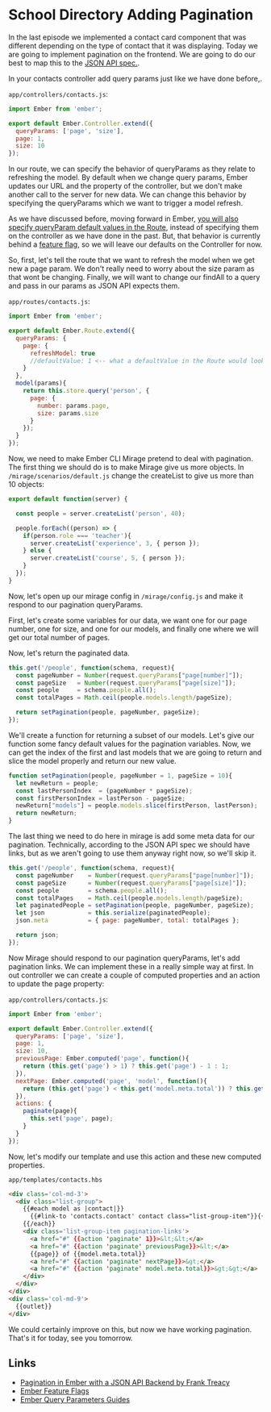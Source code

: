 # School Directory Adding Pagination

In the last episode we implemented a contact card component that was different depending on the type of contact that it was displaying. Today we are going to implement pagination on the frontend. We are going to do our best to map this to the [JSON API spec.](http://jsonapi.org/examples/#pagination).

In your contacts controller add query params just like we have done before,.

`app/controllers/contacts.js`:
```JavaScript
import Ember from 'ember';

export default Ember.Controller.extend({
  queryParams: ['page', 'size'],
  page: 1,
  size: 10
});
```

In our route, we can specify the behavior of queryParams as they relate to refreshing the model. By default when we change query params, Ember updates our URL and the property of the controller, but we don't make another call to the server for new data. We can change this behavior by specifying the queryParams which we want to trigger a model refresh.

As we have discussed before, moving forward in Ember, [you will also specify queryParam default values in the Route](https://github.com/emberjs/ember.js/blob/13ea22bd54a5e967fd4638704bb55b348fb07d32/packages/ember-routing/lib/system/route.js#L2260), instead of specifying them on the controller as we have done in the past. But, that behavior is currently behind a [feature flag](https://guides.emberjs.com/v2.7.0/configuring-ember/feature-flags/), so we will leave our defaults on the Controller for now.

So, first, let's tell the route that we want to refresh the model when we get new a page param. We don't really need to worry about the size param as that wont be changing. Finally, we will want to change our findAll to a query and pass in our params as JSON API expects them.

`app/routes/contacts.js`:
```JavaScript
import Ember from 'ember';

export default Ember.Route.extend({
  queryParams: {
    page: {
      refreshModel: true
      //defaultValue: 1 <-- what a defaultValue in the Route would look like.
    }
  },
  model(params){
    return this.store.query('person', {
      page: {
        number: params.page,
        size: params.size
      }
    });
  }
});
```

Now, we need to make Ember CLI Mirage pretend to deal with pagination. The first thing we should do is to make Mirage give us more objects. In `/mirage/scenarios/default.js` change the createList to give us more than 10 objects:

```JavaScript
export default function(server) {

  const people = server.createList('person', 40);

  people.forEach((person) => {
    if(person.role === 'teacher'){
      server.createList('experience', 3, { person });
    } else {
      server.createList('course', 5, { person });
    }
  });
}
```

Now, let's open up our mirage config in `/mirage/config.js` and make it respond to our pagination queryParams.

First, let's create some variables for our data, we want one for our page number, one for size, and one for our models, and finally one where we will get our total number of pages.

Now, let's return the paginated data.

```JavaScript
this.get('/people', function(schema, request){
  const pageNumber = Number(request.queryParams["page[number]"]);
  const pageSize   = Number(request.queryParams["page[size]"]);
  const people     = schema.people.all();
  const totalPages = Math.ceil(people.models.length/pageSize);

  return setPagination(people, pageNumber, pageSize);
});
```

We'll create a function for returning a subset of our models. Let's give our function some fancy default values for the pagination variables. Now, we can get the index of the first and last models that we are going to return and slice the model properly and return our new value.

```JavaScript
function setPagination(people, pageNumber = 1, pageSize = 10){
  let newReturn = people;
  const lastPersonIndex  = (pageNumber * pageSize);
  const firstPersonIndex = lastPerson - pageSize;
  newReturn["models"] = people.models.slice(firstPerson, lastPerson);
  return newReturn;
}
```

The last thing we need to do here in mirage is add some meta data for our pagination. Technically, according to the JSON API spec we should have links, but as we aren't going to use them anyway right now, so we'll skip it.

```JavaScript
this.get('/people', function(schema, request){
  const pageNumber    = Number(request.queryParams["page[number]"]);
  const pageSize      = Number(request.queryParams["page[size]"]);
  const people        = schema.people.all();
  const totalPages    = Math.ceil(people.models.length/pageSize);
  let paginatedPeople = setPagination(people, pageNumber, pageSize);
  let json            = this.serialize(paginatedPeople);
  json.meta           = { page: pageNumber, total: totalPages };

  return json;
});
```

Now Mirage should respond to our pagination queryParams, let's add pagination links. We can implement these in a really simple way at first. In out controller we can create a couple of computed properties and an action to update the page property:

`app/controllers/contacts.js`:
```JavaScript
import Ember from 'ember';

export default Ember.Controller.extend({
  queryParams: ['page', 'size'],
  page: 1,
  size: 10,
  previousPage: Ember.computed('page', function(){
    return (this.get('page') > 1) ? this.get('page') - 1 : 1;
  }),
  nextPage: Ember.computed('page', 'model', function(){
    return (this.get('page') < this.get('model.meta.total')) ? this.get('page') + 1 : this.get('model.meta.total');
  }),
  actions: {
    paginate(page){
      this.set('page', page);
    }
  }
});
```

Now, let's modify our template and use this action and these new computed properties.

`app/templates/contacts.hbs`
```html
<div class='col-md-3'>
  <div class="list-group">
    {{#each model as |contact|}}
      {{#link-to 'contacts.contact' contact class="list-group-item"}}{{contact.fullName}}{{/link-to}}
    {{/each}}
    <div class='list-group-item pagination-links'>
      <a href="#" {{action 'paginate' 1}}>&lt;&lt;</a>
      <a href="#" {{action 'paginate' previousPage}}>&lt;</a>
      {{page}} of {{model.meta.total}}
      <a href="#" {{action 'paginate' nextPage}}>&gt;</a>
      <a href="#" {{action 'paginate' model.meta.total}}>&gt;&gt;</a>
    </div>
  </div>
</div>
<div class='col-md-9'>
  {{outlet}}
</div>
```

We could certainly improve on this, but now we have working pagination. That's it for today, see you tomorrow.

## Links

* [Pagination in Ember with a JSON API Backend by Frank Treacy](http://emberigniter.com/pagination-in-ember-with-json-api-backend/)
* [Ember Feature Flags](https://guides.emberjs.com/v2.7.0/configuring-ember/feature-flags/)
* [Ember Query Parameters Guides](https://guides.emberjs.com/v2.7.0/routing/query-params/)
